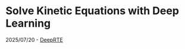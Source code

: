 # Solve Kinetic Equations with Deep Learning

2025/07/20 - [DeepRTE](http://bdai2025.icrp.xjtu.edu.cn)
